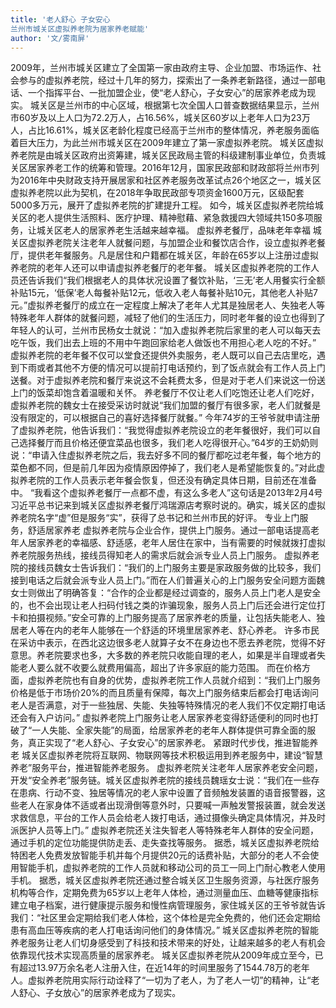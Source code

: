 ```yaml
---
title: '老人舒心 子女安心
兰州市城关区虚拟养老院为居家养老赋能'
author: '文/雾南屏'
---
```

2009年，兰州市城关区建立了全国第一家由政府主导、企业加盟、市场运作、社会参与的虚拟养老院，经过十几年的努力，探索出了一条养老新路径，通过一部电话、一个指挥平台、一批加盟企业，使“老人舒心，子女安心”的居家养老成为现实。
城关区是兰州市的中心区域，根据第七次全国人口普查数据结果显示，兰州市60岁及以上人口为72.2万人，占16.56%，城关区60岁以上老年人口为23万人，占比16.61%，城关区老龄化程度已经高于兰州市的整体情况，养老服务面临着巨大压力，为此兰州市城关区在2009年建立了第一家虚拟养老院。
城关区虚拟养老院是由城关区政府出资筹建，城关区民政局主管的科级建制事业单位，负责城关区居家养老工作的统筹和管理。2016年12月，国家民政部和财政部将兰州市列为2016年中央财政支持开展居家和社区养老服务改革试点26个地区之一，城关区虚拟养老院以此为契机，在2018年争取民政部专项资金1600万元，区级配套5000多万元，展开了虚拟养老院的扩建提升工程。
如今，城关区虚拟养老院给城关区的老人提供生活照料、医疗护理、精神慰藉、紧急救援四大领域共150多项服务，让城关区老人的居家养老生活越来越幸福。
虚拟养老餐厅，品味老年幸福
城关区虚拟养老院关注老年人就餐问题，与加盟企业和餐饮店合作，设立虚拟养老餐厅，提供老年餐服务。凡是居住和户籍都在城关区，年龄在65岁以上注册过虚拟养老院的老年人还可以申请虚拟养老餐厅的老年餐。
城关区虚拟养老院的工作人员还告诉我们“我们根据老人的具体状况设置了餐饮补贴，‘三无’老人用餐实行全额补贴15元，‘低保’老人每餐补贴12元，低收入老人每餐补贴10元，其他老人补贴7元。”虚拟养老餐厅的成立在一定程度上解决了老年人尤其是独居老人、失独老人等特殊老年人群体的就餐问题，减轻了他们的生活压力，同时老年餐的设立也得到了年轻人的认可，兰州市民杨女士就说：“加入虚拟养老院后家里的老人可以每天去吃午饭，我们出去上班的不用中午跑回家给老人做饭也不用担心老人吃的不好。”
虚拟养老院的老年餐不仅可以堂食还提供外卖服务，老人既可以自己去店里吃，遇到下雨或者其他不方便的情况可以提前打电话预约，到了饭点就会有工作人员上门送餐。对于虚拟养老院和餐厅来说这不会耗费太多，但是对于老人们来说这一份送上门的饭菜却饱含着温暖和关怀。
养老餐厅不仅让老人们吃饱还让老人们吃好，虚拟养老院的魏女士在接受采访时就说“我们加盟的餐厅有很多家，老人们就餐是没有限定的，可以根据自己的喜好选择餐厅就餐。”
今年74岁的王爷爷就申请注册了虚拟养老院，他告诉我们：“我觉得虚拟养老院设立的老年餐很好，我们可以自己选择餐厅而且价格还便宜菜品也很多，我们老人吃得很开心。”64岁的王奶奶则说：“申请入住虚拟养老院之后，我去好多不同的餐厅都吃过老年餐，每个地方的菜色都不同，但是前几年因为疫情原因停掉了，我们老人是希望能恢复的。”对此虚拟养老院的工作人员表示老年餐会恢复，但还没有确定具体日期，目前还在准备中。
“我看这个虚拟养老餐厅一点都不虚，有这么多老人”这句话是2013年2月4号习近平总书记来到城关区虚拟养老餐厅鸿瑞源店考察时说的。确实，城关区的虚拟养老院名字“虚”但是服务“实”，获得了总书记和兰州市民的好评。
专业上门服务，舒适居家养老
虚拟养老院与企业合作，提供上门服务。通过一部电话提高老年人居家养老的幸福感、舒适感，老年人居住在家中，当有需要的时候就拨打虚拟养老院服务热线，接线员得知老人的需求后就会派专业人员上门服务。
虚拟养老院的接线员魏女士告诉我们：“我们的上门服务主要是家政服务做的比较多，我们接到电话之后就会派专业人员上门。”而在人们普遍关心的上门服务安全问题方面魏女士则做出了明确答复：“合作的企业都是经过调查的，服务人员上门老人是安全的，也不会出现让老人扫码付钱之类的诈骗现象，服务人员上门后还会进行定位打卡和拍摄视频。”安全可靠的上门服务提高了居家养老的质量，让包括失能老人、独居老人等在内的老年人能够在一个舒适的环境里居家养老、舒心养老。
许多市民在采访中表示，在西北这边很多老人就算子女不在身边也不愿去养老院，觉得不好意思。养老院要求也多，大多数的养老院只收能自理的老人，如果是半自理或者失能老人要么就不收要么就费用偏高，超出了许多家庭的能力范围。
而在价格方面，虚拟养老院也有自身的优势，虚拟养老院工作人员就介绍到：“我们上门服务价格是低于市场价20%的而且质量有保障，每次上门服务结束后都会打电话询问老人是否满意，对于一些独居、失能、失独等特殊情况的老人我们不仅定期打电话还会有入户访问。”
虚拟养老院上门服务让老人居家养老变得舒适便利的同时也打破了“一人失能、全家失能”的局面，给居家养老的老年人群体提供可靠全面的服务，真正实现了“老人舒心、子女安心”的居家养老。
  紧跟时代步伐，推进智能养老
城关区虚拟养老院将互联网、物联网等技术积极运用到养老服务中，建设“智慧养老”服务平台，推进智能养老服务。
虚拟养老院关注老年人居家养老安全问题，开发“安全养老”服务链。城关区虚拟养老院的接线员魏瑶女士说：“我们在一些存在患病、行动不变、独居等情况的老人家中设置了音频触发装置的语音报警器，这些老人在家身体不适或者出现滑倒等意外时，只要喊一声触发警报装置，就会发送求救信息，平台的工作人员会给老人拨打电话，通过摄像头确定具体情况，并及时派医护人员等上门。”
虚拟养老院还关注失智老人等特殊老年人群体的安全问题，通过手机的定位功能提供防走丢、走失查找等服务。
据悉，城关区虚拟养老院给特困老人免费发放智能手机并每个月提供20元的话费补贴，大部分的老人不会使用智能手机，虚拟养老院的工作人员就和移动公司的员工一同上门耐心教老人使用手机。
据悉，城关区虚拟养老院还通过整合城关区卫生服务资源，与社医疗服务机构等合作，定期免费为65岁以上老年人体检，通过测量血压、血糖等健康指标建立电子档案，进行健康提示服务和慢性病管理服务，家住城关区的王爷爷就告诉我们：“社区里会定期给我们老人体检，这个体检是完全免费的，他们还会定期给患有高血压等疾病的老人打电话询问他们的身体情况。”
城关区虚拟养老院的智能养老服务让老人们切身感受到了科技和技术带来的好处，让越来越多的老人有机会依靠现代技术实现高质量的居家养老。
城关区虚拟养老院从2009年成立至今，已有超过13.97万余名老人注册入住，在近14年的时间里服务了1544.78万的老年人。虚拟养老院用实际行动诠释了“一切为了老人，为了老人一切”的精神，让“老人舒心、子女放心”的居家养老成为了现实。